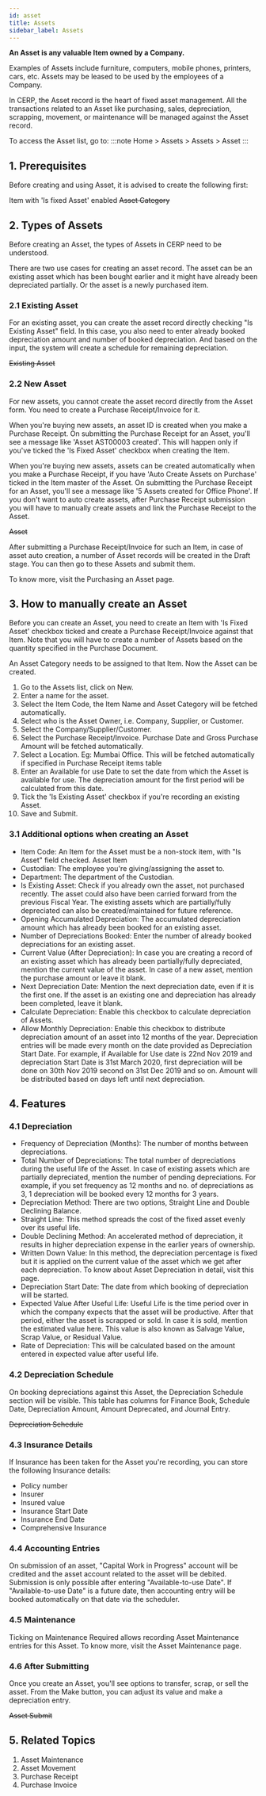 ```yaml
---
id: asset
title: Assets
sidebar_label: Assets
---
```


**An Asset is any valuable Item owned by a Company.**

Examples of Assets include furniture, computers, mobile phones, printers, cars, etc. Assets may be leased to be used by the employees of a Company.

In CERP, the Asset record is the heart of fixed asset management. All the transactions related to an Asset like purchasing, sales, depreciation, scrapping, movement, or maintenance will be managed against the Asset record.

To access the Asset list, go to:
:::note
Home > Assets > Assets > Asset
:::

## 1. Prerequisites

Before creating and using Asset, it is advised to create the following first:

Item with 'Is fixed Asset' enabled
~~Asset Category~~

## 2. Types of Assets

Before creating an Asset, the types of Assets in CERP need to be understood.

There are two use cases for creating an asset record. The asset can be an existing asset which has been bought earlier and it might have already been depreciated partially. Or the asset is a newly purchased item.

### 2.1 Existing Asset

For an existing asset, you can create the asset record directly checking "Is Existing Asset" field. In this case, you also need to enter already booked depreciation amount and number of booked depreciation. And based on the input, the system will create a schedule for remaining depreciation.

~~Existing Asset~~

### 2.2 New Asset

For new assets, you cannot create the asset record directly from the Asset form. You need to create a Purchase Receipt/Invoice for it.

When you're buying new assets, an asset ID is created when you make a Purchase Receipt. On submitting the Purchase Receipt for an Asset, you'll see a message like 'Asset AST00003 created'. This will happen only if you've ticked the 'Is Fixed Asset' checkbox when creating the Item.

When you're buying new assets, assets can be created automatically when you make a Purchase Receipt, if you have 'Auto Create Assets on Purchase' ticked in the Item master of the Asset. On submitting the Purchase Receipt for an Asset, you'll see a message like '5 Assets created for Office Phone'. If you don't want to auto create assets, after Purchase Receipt submission you will have to manually create assets and link the Purchase Receipt to the Asset.

~~Asset~~

After submitting a Purchase Receipt/Invoice for such an Item, in case of asset auto creation, a number of Asset records will be created in the Draft stage. You can then go to these Assets and submit them.

To know more, visit the Purchasing an Asset page.

## 3. How to manually create an Asset

Before you can create an Asset, you need to create an Item with 'Is Fixed Asset' checkbox ticked and create a Purchase Receipt/Invoice against that Item. Note that you will have to create a number of Assets based on the quantity specified in the Purchase Document.

An Asset Category needs to be assigned to that Item. Now the Asset can be created.

1. Go to the Assets list, click on New.
1. Enter a name for the asset.
1. Select the Item Code, the Item Name and Asset Category will be fetched automatically.
1. Select who is the Asset Owner, i.e. Company, Supplier, or Customer.
1. Select the Company/Supplier/Customer.
1. Select the Purchase Receipt/Invoice. Purchase Date and Gross Purchase Amount will be fetched automatically.
1. Select a Location. Eg: Mumbai Office. This will be fetched automatically if specified in Purchase Receipt items table
1. Enter an Available for use Date to set the date from which the Asset is available for use. The depreciation amount for the first period will be calculated from this date.
1. Tick the 'Is Existing Asset' checkbox if you're recording an existing Asset.
1. Save and Submit.

### 3.1 Additional options when creating an Asset

- Item Code: An Item for the Asset must be a non-stock item, with "Is Asset" field checked. Asset Item
- Custodian: The employee you're giving/assigning the asset to.
- Department: The department of the Custodian.
- Is Existing Asset: Check if you already own the asset, not purchased recently. The asset could also have been carried forward from the previous Fiscal Year. The existing assets which are partially/fully depreciated can also be created/maintained for future reference.
- Opening Accumulated Depreciation: The accumulated depreciation amount which has already been booked for an existing asset.
- Number of Depreciations Booked: Enter the number of already booked depreciations for an existing asset.
- Current Value (After Depreciation): In case you are creating a record of an existing asset which has already been partially/fully depreciated, mention the current value of the asset. In case of a new asset, mention the purchase amount or leave it blank.
- Next Depreciation Date: Mention the next depreciation date, even if it is the first one. If the asset is an existing one and depreciation has already been completed, leave it blank.
- Calculate Depreciation: Enable this checkbox to calculate depreciation of Assets.
- Allow Monthly Depreciation: Enable this checkbox to distribute depreciation amount of an asset into 12 months of the year. Depreciation entries will be made every month on the date provided as Depreciation Start Date. For example, if Available for Use date is 22nd Nov 2019 and depreciation Start Date is 31st March 2020, first depreciation will be done on 30th Nov 2019 second on 31st Dec 2019 and so on. Amount will be distributed based on days left until next depreciation.

## 4. Features

### 4.1 Depreciation

- Frequency of Depreciation (Months): The number of months between depreciations.
- Total Number of Depreciations: The total number of depreciations during the useful life of the Asset. In case of existing assets which are partially depreciated, mention the number of pending depreciations. For example, if you set frequency as 12 months and no. of depreciations as 3, 1 depreciation will be booked every 12 months for 3 years.
- Depreciation Method: There are two options, Straight Line and Double Declining Balance.
- Straight Line: This method spreads the cost of the fixed asset evenly over its useful life.
- Double Declining Method: An accelerated method of depreciation, it results in higher depreciation expense in the earlier years of ownership.
- Written Down Value: In this method, the depreciation percentage is fixed but it is applied on the current value of the asset which we get after each depreciation. To know about Asset Depreciation in detail, visit this page.
- Depreciation Start Date: The date from which booking of depreciation will be started.
- Expected Value After Useful Life: Useful Life is the time period over in which the company expects that the asset will be productive. After that period, either the asset is scrapped or sold. In case it is sold, mention the estimated value here. This value is also known as Salvage Value, Scrap Value, or Residual Value.
- Rate of Depreciation: This will be calculated based on the amount entered in expected value after useful life.

### 4.2 Depreciation Schedule

On booking depreciations against this Asset, the Depreciation Schedule section will be visible. This table has columns for Finance Book, Schedule Date, Depreciation Amount, Amount Deprecated, and Journal Entry.

~~Depreciation Schedule~~

### 4.3 Insurance Details

If Insurance has been taken for the Asset you're recording, you can store the following Insurance details:

- Policy number
- Insurer
- Insured value
- Insurance Start Date
- Insurance End Date
- Comprehensive Insurance

### 4.4 Accounting Entries

On submission of an asset, "Capital Work in Progress" account will be credited and the asset account related to the asset will be debited. Submission is only possible after entering "Available-to-use Date". If "Available-to-use Date" is a future date, then accounting entry will be booked automatically on that date via the scheduler.

### 4.5 Maintenance

Ticking on Maintenance Required allows recording Asset Maintenance entries for this Asset. To know more, visit the Asset Maintenance page.

### 4.6 After Submitting

Once you create an Asset, you'll see options to transfer, scrap, or sell the asset. From the Make button, you can adjust its value and make a depreciation entry.

~~Asset Submit~~

## 5. Related Topics

1. Asset Maintenance
1. Asset Movement
1. Purchase Receipt
1. Purchase Invoice
